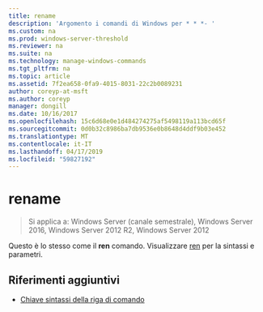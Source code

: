 ```yaml
---
title: rename
description: 'Argomento i comandi di Windows per * * *- '
ms.custom: na
ms.prod: windows-server-threshold
ms.reviewer: na
ms.suite: na
ms.technology: manage-windows-commands
ms.tgt_pltfrm: na
ms.topic: article
ms.assetid: 7f2ea658-0fa9-4015-8031-22c2b0089231
author: coreyp-at-msft
ms.author: coreyp
manager: dongill
ms.date: 10/16/2017
ms.openlocfilehash: 15c6d68e0e1d484274275af5498119a113bcd65f
ms.sourcegitcommit: 0d0b32c8986ba7db9536e0b8648d4ddf9b03e452
ms.translationtype: MT
ms.contentlocale: it-IT
ms.lasthandoff: 04/17/2019
ms.locfileid: "59827192"
---
```

# <a name="rename"></a>rename

>Si applica a: Windows Server (canale semestrale), Windows Server 2016, Windows Server 2012 R2, Windows Server 2012

Questo è lo stesso come il **ren** comando.
Visualizzare [ren](ren.md) per la sintassi e parametri.
## <a name="additional-references"></a>Riferimenti aggiuntivi
-   [Chiave sintassi della riga di comando](command-line-syntax-key.md)

